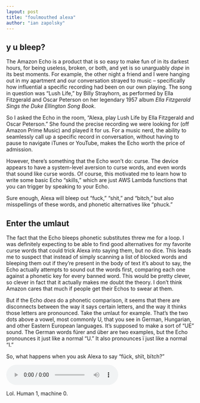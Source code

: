 ```yaml
---
layout: post
title: "foulmouthed alexa"
author: "ian zapolsky"
---
```


## y u bleep?

The Amazon Echo is a product that is so easy to make fun of in its darkest hours, for being useless, broken, or both, and yet is so unarguably _dope_ in its best moments.
For example, the other night a friend and I were hanging out in my apartment and our conversation strayed to music – specifically how influential a specific recording had been on our own playing.
The song in question was “Lush Life,” by Billy Strayhorn, as performed by Ella Fitzgerald and Oscar Peterson on her legendary 1957 album _Ella Fitzgerald Sings the Duke Ellington Song Book_.

So I asked the Echo in the room, “Alexa, play Lush Life by Ella Fitzgerald and Oscar Peterson.”
She found the precise recording we were looking for (off Amazon Prime Music) and played it for us.
For a music nerd, the ability to seamlessly call up a specific record in conversation, without having to pause to navigate iTunes or YouTube, makes the Echo worth the price of admission.

However, there’s something that the Echo won’t do: curse.
The device appears to have a system-level aversion to curse words, and even words that sound like curse words.
Of course, this motivated me to learn how to write some basic Echo “skills,” which are just AWS Lambda functions that you can trigger by speaking to your Echo.

Sure enough, Alexa will bleep out “fuck,” “shit,” and “bitch,” but also misspellings of these words, and phonetic alternatives like “phuck.”

## Enter the umlaut

The fact that the Echo bleeps phonetic substitutes threw me for a loop.
I was definitely expecting to be able to find good alternatives for my favorite curse words that could trick Alexa into saying them, but no dice.
This leads me to suspect that instead of simply scanning a list of blocked words and bleeping them out if they’re present in the body of text it’s about to say, the Echo actually attempts to sound out the words first, comparing each one against a phonetic key for every banned word.
This would be pretty clever, so clever in fact that it actually makes me doubt the theory.
I don’t think Amazon cares that much if people get their Echos to swear at them.

But if the Echo _does_ do a phonetic comparison, it seems that there are disconnects between the way it says certain letters, and the way it thinks those letters are pronounced.
Take the umlaut for example.
That’s the two dots above a vowel, most commonly U, that you see in German, Hungarian, and other Eastern European languages.
It’s supposed to make a sort of “UE” sound. The German words fürer and über are two examples, but the Echo pronounces it just like a normal “U.”
It also pronounces ï just like a normal “I.”

So, what happens when you ask Alexa to say “fück, shït, bïtch?”

<audio controls>
  <source src="/assets/bad_alexa.m4a" type="audio/ogg">
</audio>

Lol. Human 1, machine 0.

